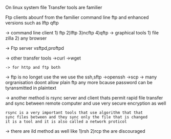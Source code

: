 On linux system file Transfer tools are familier

Ftp clients abounf from the familier command line ftp and enhanced versions such as lftp qftp


-> command line client 
	1) ftp
	2)lftp
	3)ncftp
	4)qftp
-> graphical tools
	1) file zilla
	2) any browser

-> Ftp server vsftpd,proftpd

-> other transfer tools
	->curl
	->wget 

	-> for http and ftp both


-> ftp is no longet use the we use the ssh,sftp
	->openssh
	->scp
	-> many orgranisation doont allow plain ftp any more bcause password can be tyransmitted in plaintext


-> another method is rsync server and client thats permit rapid file transfer and sync between remote computer and use very secure encryption as well

	rsync is a very important tools that use algorithm that that
	sync files between and they sync only the file that is changed
	it is a tool and it is also called a network proticol
	
	
-> there are ild method as well
	like 
	1)rsh
	2)rcp
	the are discouraged